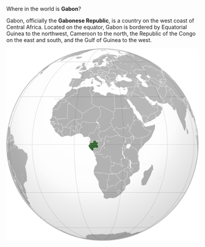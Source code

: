 Where in the world is **Gabon**?
<!--question-->
Gabon, officially the **Gabonese Republic**, is a country  on the west coast of Central Africa. Located on the equator, Gabon is bordered by Equatorial Guinea to the northwest, Cameroon to the north, the Republic of the Congo on the east and south, and the Gulf of Guinea to the west.

![Map of Gabon](images/Gabon_(orthographic_projection).svg)